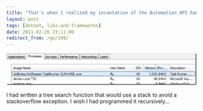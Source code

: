 ```yaml
---
title: "That's when I realized my incantation of the Automation API had gone wrong"
layout: post
tags: [dotnet, libs-and-frameworks]
date: 2011-02-26 23:11:00
redirect_from: /go/199/
---
```


![memory](/assets/memory_cfe47a33-f86a-4a21-ab33-b02b542364f4.png "memory") 

I had written a tree search function that would use a stack to avoid a stackoverflow exception. I wish I had programmed it recursively...
